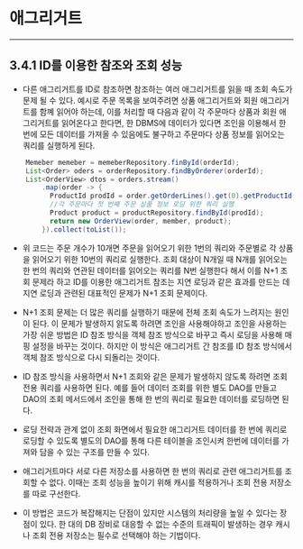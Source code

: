 # 애그리거트

---

## 3.4.1 ID를 이용한 참조와 조회 성능	

 - 다른 애그리거트를 ID로 참조하면 참조하는 여러 애그리거트를 읽을 때 조회 속도가 문제 될 수 있다. 예시로 주문 목록을 보여주려면 상품 애그리거트와 회원 애그리거트를 함꼐 읽어야 하는데, 이를 처리할 때 다음과 같이 각 주문마다 상품과 회원 애그리거트를 읽어온다고 한다면, 한 DBMS에 데이터가 있다면 조인을 이용해서 한 번에 모든 데이터를 가져올 수 있음에도 불구하고 주문마다 상품 정보를 읽어오는 쿼리를 실행하게 된다.

```java
    Memeber memeber = memeberRepository.finById(orderId);
    List<Order> oders = orderRepository.findByOrderer(orderId);
    List<OrderView> dtos = orders.stream()
        .map(order -> {
          ProductId prodId = order.getOrderLines().get(0).getProductId();
          //각 주문마다 첫 번째 주문 상품 정보 로딩 위한 쿼리 실행
          Product product = productRepository.findById(prodId);
          return new OrderView(order, member, product);
        }).collect(toList());
```

- 위 코드는 주문 개수가 10개면 주문을 읽어오기 위한 1번의 쿼리와 주문별로 각 상품을 읽어오기 위한 10번의 쿼리로 실행한다. 조회 대상이 N개일 때 N개를 읽어오는 한 번의 쿼리와 연관된 데이터를 읽어오는 쿼리를 N번 실행한다 해서 이를 N+1 조회 문제라 하고 ID를 이용한 애그리거트 참조는 지연 로딩과 같은 효과를 만드는 데 지연 로딩과 관련된 대표적인 문제가 N+1 조회 문제이다.
- N+1 조회 문제는 더 많은 쿼리를 실행하기 때문에 전체 조회 속도가 느려지는 원인이 된다. 이 문제가 발생하지 앍도록 하려면 조인을 사용해야하고 조인을 사용하는 가장 쉬운 방법은 ID 참조 방식을 객체 참조 방식으로 바꾸고 즉시 로딩을 사용해 매핑 설정을 바꾸는 것이다. 하지만 이 방식은 애그리거트 간 참조를 ID 참조 방식에서 객체 참조 방식으로 다시 되돌리는 것이다.
- ID 참조 방식을 사용하면서 N+1 조회와 같은 문제가 발생하지 않도록 하려면 조회 전용 쿼리를 사용하면 된다. 예를 들어 데이터 조회를 위한 별도 DAO를 만들고 DAO의 조회 메서드에서 조인을 통해 한 번의 쿼리로 필요한 데이터를 로딩하면 된다.

 - 로딩 전략과 관계 없이 조회 화면에서 필요한 애그리거트 데이터를 한 번에 쿼리로 로딩할 수 있도록 별도의 DAO를 통해 다른 테이블을 조인시켜 한번에 데이터를 가져와 담을 수 있는 구조를 만들 수 있다.
 - 애그리거트마다 서로 다른 저장소를 사용하면 한 번의 쿼리로 관련 애그리거트를 조회할 수 없다. 이때는 조회 성능을 높이기 위해 캐시를 적용하거나 조회 전용 저장소를 따로 구선한다.
 - 이 방법은 코드가 복잡해지는 단점이 있지만 시스템의 처리량을 높일 수 있다는 장점이 있다. 한 대의 DB 장비로 대응할 수 없는 수준의 트래픽이 발생하는 경우 캐시나 조회 전용 저장소는 필수로 선택해야 하는 기법이다.
